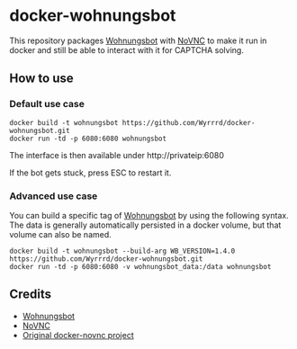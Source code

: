 docker-wohnungsbot
============

This repository packages [Wohnungsbot](https://github.com/neopostmodern/wohnungsbot) with [NoVNC](https://github.com/novnc/NoVNC) to make it run in docker and still be able to interact with it for CAPTCHA solving.

## How to use

### Default use case
```
docker build -t wohnungsbot https://github.com/Wyrrrd/docker-wohnungsbot.git
docker run -td -p 6080:6080 wohnungsbot
```

The interface is then available under http://privateip:6080

If the bot gets stuck, press ESC to restart it.

### Advanced use case

You can build a specific tag of [Wohnungsbot](https://github.com/neopostmodern/wohnungsbot) by using the following syntax. The data is generally automatically persisted in a docker volume, but that volume can also be named.

```
docker build -t wohnungsbot --build-arg WB_VERSION=1.4.0 https://github.com/Wyrrrd/docker-wohnungsbot.git
docker run -td -p 6080:6080 -v wohnungsbot_data:/data wohnungsbot
```

## Credits

* [Wohnungsbot](https://github.com/neopostmodern/wohnungsbot)
* [NoVNC](https://github.com/novnc/NoVNC)
* [Original docker-novnc project](https://github.com/paimpozhil/docker-novnc)
